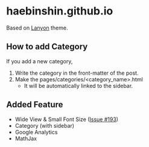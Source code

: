 # haebinshin.github.io

Based on [Lanyon](https://github.com/poole/lanyon) theme.

## How to add Category
If you add a new category,  
1. Write the category in the front-matter of the post.
2. Make the pages/categories/<category_name>.html
   - It will be automatically linked to the sidebar.

## Added Feature
- Wide View & Small Font Size ([Issue #193](https://github.com/poole/lanyon/issues/193))
- Category (with sidebar)
- Google Analytics
- MathJax